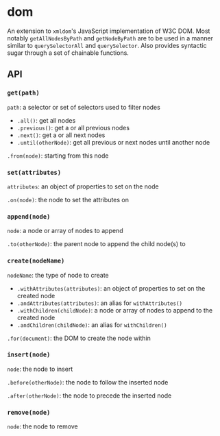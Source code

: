 # dom
An extension to `xmldom`'s JavaScript implementation of W3C DOM. Most notably `getAllNodesByPath` and `getNodeByPath` are to be used in a manner similar to `querySelectorAll` and `querySelector`. Also provides syntactic sugar through a set of chainable functions.


## API

### `get(path)`

`path`: a selector or set of selectors used to filter nodes

* `.all()`: get all nodes
* `.previous()`: get a or all previous nodes
* `.next()`: get a or all next nodes
* `.until(otherNode)`: get all previous or next nodes until another node

`.from(node)`: starting from this node


### `set(attributes)`

`attributes`: an object of properties to set on the node

`.on(node)`: the node to set the attributes on


### `append(node)`

`node`: a node or array of nodes to append

`.to(otherNode)`: the parent node to append the child node(s) to


### `create(nodeName)`

`nodeName`: the type of node to create

* `.withAttributes(attributes)`: an object of properties to set on the created node
* `.andAttributes(attributes)`: an alias for `withAttributes()`
* `.withChildren(childNode)`: a node or array of nodes to append to the created node
* `.andChildren(childNode)`: an alias for `withChildren()`

`.for(document)`: the DOM to create the node within


### `insert(node)`

`node`: the node to insert

`.before(otherNode)`: the node to follow the inserted node

`.after(otherNode)`: the node to precede the inserted node


### `remove(node)`

`node`: the node to remove
